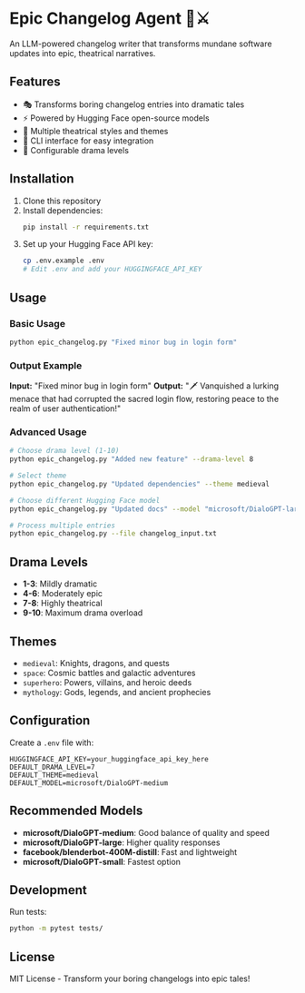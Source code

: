 # Epic Changelog Agent 🏰⚔️

An LLM-powered changelog writer that transforms mundane software updates into epic, theatrical narratives.

## Features

- 🎭 Transforms boring changelog entries into dramatic tales
- ⚡ Powered by Hugging Face open-source models
- 🎨 Multiple theatrical styles and themes
- 📝 CLI interface for easy integration
- 🔧 Configurable drama levels

## Installation

1. Clone this repository
2. Install dependencies:
   ```bash
   pip install -r requirements.txt
   ```
3. Set up your Hugging Face API key:
   ```bash
   cp .env.example .env
   # Edit .env and add your HUGGINGFACE_API_KEY
   ```

## Usage

### Basic Usage
```bash
python epic_changelog.py "Fixed minor bug in login form"
```

### Output Example
**Input:** "Fixed minor bug in login form"
**Output:** "🗡️ Vanquished a lurking menace that had corrupted the sacred login flow, restoring peace to the realm of user authentication!"

### Advanced Usage
```bash
# Choose drama level (1-10)
python epic_changelog.py "Added new feature" --drama-level 8

# Select theme
python epic_changelog.py "Updated dependencies" --theme medieval

# Choose different Hugging Face model
python epic_changelog.py "Updated docs" --model "microsoft/DialoGPT-large"

# Process multiple entries
python epic_changelog.py --file changelog_input.txt
```

## Drama Levels
- **1-3**: Mildly dramatic
- **4-6**: Moderately epic
- **7-8**: Highly theatrical
- **9-10**: Maximum drama overload

## Themes
- `medieval`: Knights, dragons, and quests
- `space`: Cosmic battles and galactic adventures
- `superhero`: Powers, villains, and heroic deeds
- `mythology`: Gods, legends, and ancient prophecies

## Configuration

Create a `.env` file with:
```
HUGGINGFACE_API_KEY=your_huggingface_api_key_here
DEFAULT_DRAMA_LEVEL=7
DEFAULT_THEME=medieval
DEFAULT_MODEL=microsoft/DialoGPT-medium
```

## Recommended Models

- **microsoft/DialoGPT-medium**: Good balance of quality and speed
- **microsoft/DialoGPT-large**: Higher quality responses
- **facebook/blenderbot-400M-distill**: Fast and lightweight
- **microsoft/DialoGPT-small**: Fastest option

## Development

Run tests:
```bash
python -m pytest tests/
```

## License

MIT License - Transform your boring changelogs into epic tales!
